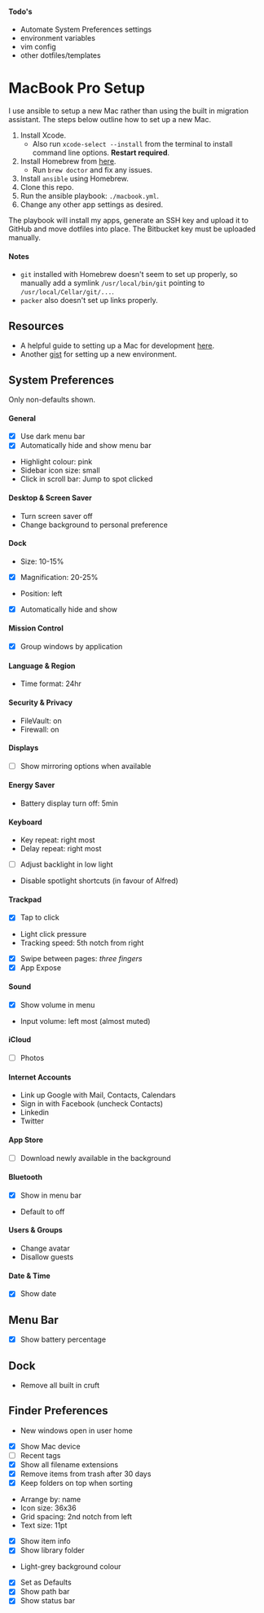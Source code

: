 #### Todo's

- Automate System Preferences settings
- environment variables
- vim config
- other dotfiles/templates

# MacBook Pro Setup

I use ansible to setup a new Mac rather than using the built in migration
assistant. The steps below outline how to set up a new Mac.

1. Install Xcode.
    - Also run `xcode-select --install` from the terminal to install command
      line options. **Restart required**.
2. Install Homebrew from [here](http://brew.sh/).
    - Run `brew doctor` and fix any issues.
3. Install `ansible` using Homebrew.
4. Clone this repo.
5. Run the ansible playbook: `./macbook.yml`.
6. Change any other app settings as desired.

The playbook will install my apps, generate an SSH key and upload it to GitHub
and move dotfiles into place. The Bitbucket key must be uploaded manually.

#### Notes

- `git` installed with Homebrew doesn't seem to set up properly, so manually add
  a symlink `/usr/local/bin/git` pointing to `/usr/local/Cellar/git/...`.
- `packer` also doesn't set up links properly.

## Resources

- A helpful guide to setting up a Mac for development [here](http://sourabhbajaj.com/mac-setup/).
- Another [gist](https://gist.github.com/balupton/5259595) for setting up a new
  environment.

## System Preferences

Only non-defaults shown.

#### General

- [x] Use dark menu bar
- [x] Automatically hide and show menu bar
- Highlight colour: pink
- Sidebar icon size: small
- Click in scroll bar: Jump to spot clicked

#### Desktop & Screen Saver

- Turn screen saver off
- Change background to personal preference

#### Dock

- Size: 10-15%
- [x] Magnification: 20-25%
- Position: left
- [x] Automatically hide and show

#### Mission Control

- [x] Group windows by application

#### Language & Region

- Time format: 24hr

#### Security & Privacy

- FileVault: on
- Firewall: on

#### Displays

- [ ] Show mirroring options when available

#### Energy Saver

- Battery display turn off: 5min

#### Keyboard

- Key repeat: right most
- Delay repeat: right most
- [ ] Adjust backlight in low light
- Disable spotlight shortcuts (in favour of Alfred)

#### Trackpad

- [x] Tap to click
- Light click pressure
- Tracking speed: 5th notch from right
- [x] Swipe between pages: _three fingers_
- [x] App Expose

#### Sound

- [x] Show volume in menu
- Input volume: left most (almost muted)

#### iCloud

- [ ] Photos

#### Internet Accounts

- Link up Google with Mail, Contacts, Calendars
- Sign in with Facebook (uncheck Contacts)
- Linkedin
- Twitter

#### App Store

- [ ] Download newly available in the background

#### Bluetooth

- [x] Show in menu bar
- Default to off

#### Users & Groups

- Change avatar
- Disallow guests

#### Date & Time

- [x] Show date

## Menu Bar

- [x] Show battery percentage

## Dock

- Remove all built in cruft

## Finder Preferences

- New windows open in user home
- [x] Show Mac device
- [ ] Recent tags
- [x] Show all filename extensions
- [x] Remove items from trash after 30 days
- [x] Keep folders on top when sorting
- Arrange by: name
- Icon size: 36x36
- Grid spacing: 2nd notch from left
- Text size: 11pt
- [x] Show item info
- [x] Show library folder
- Light-grey background colour
- [x] Set as Defaults
- [x] Show path bar
- [x] Show status bar

